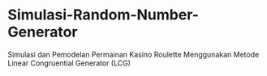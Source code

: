 # Simulasi-Random-Number-Generator
Simulasi dan Pemodelan Permainan Kasino Roulette Menggunakan Metode Linear Congruential Generator (LCG)
